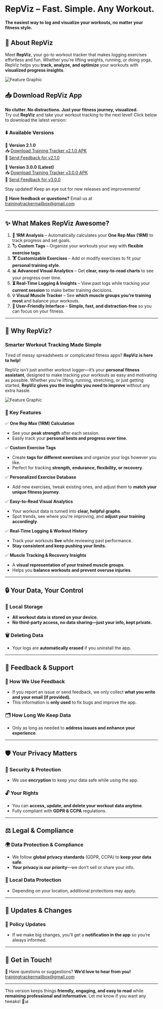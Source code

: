 # **RepViz – Fast. Simple. Any Workout.**

**The easiest way to log and visualize your workouts, no matter your fitness style.**  

## **📌 About RepViz**  
Meet **RepViz**, your go-to workout tracker that makes logging exercises effortless and fun. Whether you're lifting weights, running, or doing yoga, RepViz helps you **track, analyze, and optimize** your workouts with **visualized progress insights**.  

![Feature Graphic](https://raw.githubusercontent.com/JeeIn-Park/Training-Tracker-Workout-Monitoring/main/doc/screenshots/RepVizPoster.png)

## **📥 Download RepViz App**  

**No clutter. No distractions. Just your fitness journey, visualized.**  
Try out **RepViz** and take your workout tracking to the next level! Click below to download the latest version:  

### **⬇️ Available Versions**  

🔹 **Version 2.1.0**  
📥 [Download Training Tracker v2.1.0 APK](https://github.com/JeeIn-Park/TrainingTracker/raw/main/release/TrainingTracker_ver210.apk)  
📝 [Send Feedback for v2.1.0](https://forms.gle/SfoAL97pRNvBynbo9)  

🔹 **Version 3.0.0 (Latest)**  
📥 [Download Training Tracker v3.0.0 APK](https://github.com/JeeIn-Park/TrainingTracker/raw/main/release/TrainingTracker_ver300.apk)  
📝 [Send Feedback for v3.0.0](https://forms.gle/Ui5tDhyf9kBLLkw69)  

Stay updated! Keep an eye out for new releases and improvements!

📩 **Have feedback or questions?** Email us at [trainingtrackermailbox@gmail.com](mailto:trainingtrackermailbox@gmail.com)  

---

## **✨ What Makes RepViz Awesome?**  

1. **💪 1RM Analysis** – Automatically calculates your **One Rep Max (1RM)** to track progress and set goals.  
2. **🏷️ Custom Tags** – Organize your workouts your way with **flexible exercise tags**.  
3. **🏋️ Customizable Exercises** – Add or modify exercises to fit your **personal training style**.  
4. **📊 Advanced Visual Analytics** – Get **clear, easy-to-read charts** to see your progress over time.  
5. **⏳ Real-Time Logging & Insights** – View past logs while tracking your **current session** to make better training decisions.  
6. **💡 Visual Muscle Tracker** – See **which muscle groups you're training most** and balance your workouts.  
7. **🚀 User-Friendly Interface** – **Simple, fast, and distraction-free** so you can focus on your fitness.  

---

## **📖 Why RepViz?**  

### **Smarter Workout Tracking Made Simple**  

Tired of messy spreadsheets or complicated fitness apps? **RepViz is here to help!**  

RepViz isn’t just another workout logger—it’s your **personal fitness assistant**, designed to make tracking your workouts as easy and motivating as possible. Whether you're lifting, running, stretching, or just getting started, **RepViz gives you the insights you need to improve** without any extra hassle.  

![Feature Graphic](https://raw.githubusercontent.com/JeeIn-Park/Training-Tracker-Workout-Monitoring/main/doc/screenshots/RepVizPromotionGraphic.png)

### **🔑 Key Features**  

✅ **One Rep Max (1RM) Calculation**  
- See your **peak strength** after each session.  
- Easily track your **personal bests and progress over time**.  

✅ **Custom Exercise Tags**  
- Create **tags for different exercises** and organize your logs however you like.  
- Perfect for tracking **strength, endurance, flexibility, or recovery**.  

✅ **Personalized Exercise Database**  
- Add new exercises, tweak existing ones, and adjust them to **match your unique fitness journey**.  

✅ **Easy-to-Read Visual Analytics**  
- Your workout data is turned into **clear, helpful graphs**.  
- Spot trends, see where you're improving, and **adjust your training accordingly**.  

✅ **Real-Time Logging & Workout History**  
- Track your workouts **live** while reviewing past performance.  
- **Stay consistent and keep pushing your limits.**  

✅ **Muscle Tracking & Recovery Insights**  
- A **visual representation of your trained muscle groups**.  
- Helps you **balance workouts and prevent overuse injuries**.  

---

## **🔒 Your Data, Your Control**  

### **📍 Local Storage**  
- **All workout data is stored on your device.**  
- **No third-party access, no data sharing—just your info, kept private.**  

### **🗑️ Deleting Data**  
- Your logs are **automatically erased** if you uninstall the app.  

---

## **📝 Feedback & Support**  

### **📡 How We Use Feedback**  
- If you report an issue or send feedback, we only collect **what you write and your email (if provided).**  
- This information is **only used** to fix bugs and improve the app.  

### **🗂️ How Long We Keep Data**  
- Only as long as needed to **address issues and enhance your experience**.  

---

## **🛡️ Your Privacy Matters**  

### **🔑 Security & Protection**  
- We use **encryption** to keep your data safe while using the app.  

### **🔓 Your Rights**  
- You can **access, update, and delete your workout data anytime**.  
- Fully compliant with **GDPR & CCPA** regulations.  

---

## **⚖️ Legal & Compliance**  

### **🌍 Data Protection & Compliance**  
- We follow **global privacy standards** (GDPR, CCPA) to **keep your data safe**.  
- **Your privacy is our priority**—we don’t sell or share your info.  

### **📜 Local Data Protection**  
- Depending on your location, additional protections may apply.  

---

## **📢 Updates & Changes**  

### **🔄 Policy Updates**  
- If we make big changes, you’ll get a **notification in the app** so you’re always informed.  

---

## **📩 Get in Touch!**  

📧 Have questions or suggestions? **We’d love to hear from you!**  
[trainingtrackermailbox@gmail.com](mailto:trainingtrackermailbox@gmail.com)  

---

This version keeps things **friendly, engaging, and easy to read** while **remaining professional and informative**. Let me know if you want any tweaks! 🚀📊

